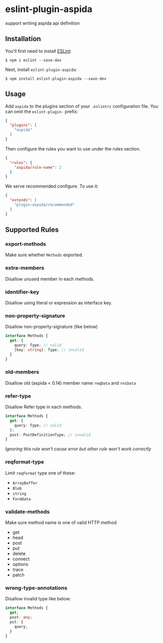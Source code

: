 # eslint-plugin-aspida

support writing aspida api definition

## Installation

You'll first need to install [ESLint](http://eslint.org):

```
$ npm i eslint --save-dev
```

Next, install `eslint-plugin-aspida`:

```
$ npm install eslint-plugin-aspida --save-dev
```


## Usage

Add `aspida` to the plugins section of your `.eslintrc` configuration file. You can omit the `eslint-plugin-` prefix:

```json
{
  "plugins": [
    "aspida"
  ]
}
```


Then configure the rules you want to use under the rules section.

```json
{
  "rules": {
    "aspida/rule-name": 2
  }
}
```

We serve recommended configure. To use it:

```json
{
  "extends": [
    "plugin:aspida/recommended"
  ]
}
```

## Supported Rules

### export-methods
Make sure whether `Methods` exported.

### extra-members
Disallow unused member in each methods.

### identifier-key
Disallow using literal or expression as interface key.

### non-property-signature
Disallow non-property-signature (like below)

```typescript
interface Methods {
  get: {
    query: Type; // valid
    [key: string]: Type; // invalid
  }
}
```

### old-members
Disallow old (aspida < 0.14) member name `reqData` and `resData`

### refer-type
Disallow Refer type in each methods.

```typescript
interface Methods {
  get: {
    query: Type; // valid
  };
  post: PostDefinitionType; // invalid
}
```

*Ignoring this rule won't cause error but other rule won't work correctly*

### reqformat-type
Limit `reqFormat` type one of these:
- `ArrayBuffer`
- `Blob`
- `string`
- `FormData`

### validate-methods
Make sure method name is one of valid HTTP method
- get
- head
- post
- put
- delete
- connect
- options
- trace
- patch

### wrong-type-annotations
Disallow invalid type like below:

```typescript
interface Methods {
  get;
  post: any;
  put: {
    query;
  }
}
```
